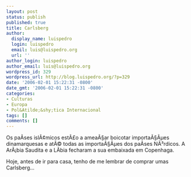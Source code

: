 ```yaml
---
layout: post
status: publish
published: true
title: Carlsberg
author:
  display_name: luispedro
  login: luispedro
  email: luis@luispedro.org
  url: ''
author_login: luispedro
author_email: luis@luispedro.org
wordpress_id: 329
wordpress_url: http://blog.luispedro.org/?p=329
date: '2006-02-01 15:22:31 -0800'
date_gmt: '2006-02-01 15:22:31 -0800'
categories:
- Culturas
- Europa
- Pol&Atilde;&shy;tica Internacional
tags: []
comments: []
---
```

<p>Os pa&Atilde;&shy;ses isl&Atilde;&cent;micos est&Atilde;&pound;o a amea&Atilde;&sect;ar boicotar importa&Atilde;&sect;&Atilde;&micro;es dinamarquesas e at&Atilde;&copy; todas as importa&Atilde;&sect;&Atilde;&micro;es dos pa&Atilde;&shy;ses N&Atilde;&sup3;rdicos. A Ar&Atilde;&iexcl;bia Saudita e a L&Atilde;&shy;bia fecharam a sua embaixada em Copenhaga.</p>
<p>Hoje, antes de ir para casa, tenho de me lembrar de comprar umas Carlsberg...</p>
